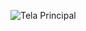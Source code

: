 
![Tela Principal](https://github.com/user-attachments/assets/21b52167-de95-42b7-98e8-2c2c0b79d9d7)
